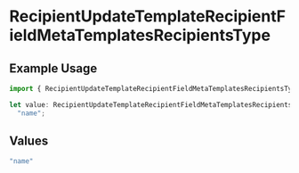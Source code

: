 # RecipientUpdateTemplateRecipientFieldMetaTemplatesRecipientsType

## Example Usage

```typescript
import { RecipientUpdateTemplateRecipientFieldMetaTemplatesRecipientsType } from "@documenso/sdk-typescript/models/operations";

let value: RecipientUpdateTemplateRecipientFieldMetaTemplatesRecipientsType =
  "name";
```

## Values

```typescript
"name"
```